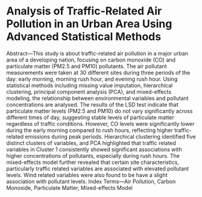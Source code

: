 # Analysis of Traffic-Related Air Pollution in an Urban Area Using Advanced Statistical Methods

Abstract—This study is about traffic-related air pollution in a
major urban area of a developing nation, focusing on carbon
monoxide (CO) and particulate matter (PM2.5 and PM10)
pollutants. The air pollutant measurements were taken at 30
different sites during three periods of the day: early morning,
morning rush hour, and evening rush hour. Using statistical
methods including missing value imputation, hierarchical clustering,
principal component analysis (PCA), and mixed-effects
modeling, the relationship between environmental variables and
pollutant concentrations are analysed. The results of the LSD
test indicate that particulate matter levels (PM2.5 and PM10)
do not vary significantly across different times of day, suggesting
stable levels of particulate matter regardless of traffic conditions.
However, CO levels were significantly lower during the early
morning compared to rush hours, reflecting higher traffic-related
emissions during peak periods. Hierarchical clustering identified
five distinct clusters of variables, and PCA highlighted that traffic
related variables in Cluster 1 consistently showed significant
associations with higher concentrations of pollutants, especially
during rush hours. The mixed-effects model further revealed that
certain site characteristics, particularly traffic related variables
are associated with elevated pollutant levels. Wind related variables
were also found to be have a slight association with pollutant
levels.
Index Terms—Air Pollution, Carbon Monoxide, Particulate
Matter, Mixed-effects Model
